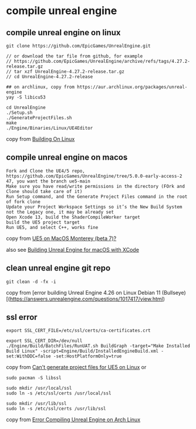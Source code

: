 # compile unreal engine

## compile unreal engine on linux
``` shell
git clone https://github.com/EpicGames/UnrealEngine.git

// or download the tar file from github, for example
// https://github.com/EpicGames/UnrealEngine/archive/refs/tags/4.27.2-release.tar.gz
// tar xzf UnrealEngine-4.27.2-release.tar.gz
// cd UnrealEngine-4.27.2-release

## on archlinux, copy from https://aur.archlinux.org/packages/unreal-engine
yay -S libicu53

cd UnrealEngine
./Setup.sh
./GenerateProjectFiles.sh
make
./Engine/Binaries/Linux/UE4Editor
```
copy from [Building On Linux](https://michaeljcole.github.io/wiki.unrealengine.com/Building_On_Linux/)


## compile unreal engine on macos

```
Fork and Clone the UE4/5 repo, https://github.com/EpicGames/UnrealEngine/tree/5.0.0-early-access-2 47, you want the branch ue5-main
Make sure you have read/write permissions in the directory (FOrk and Clone should take care of it)
Run Setup command, and the Generate Project Files command in the root of fork clone
Update your Project Workspace Settings so it’s the New Build System not the Legacy one, it may be already set
Open Xcode 13, build the ShaderCompileWorker target
build the UE5 project target
Run UE5, and select C++, works fine
```

copy from [UE5 on MacOS Monterey (beta 7)?](https://forums.unrealengine.com/t/ue5-on-macos-monterey-beta-7/252722)

also see [Building Unreal Engine for macOS with XCode](https://medium.com/@lukebrady105/building-unreal-engine-for-macos-with-xcode-bf7f807a65)

## clean unreal engine git repo

``` shell
git clean -d -fx -i
```
copy from [error building Unreal Engine 4.26 on Linux Debian 11 (Bullseye)[(https://answers.unrealengine.com/questions/1017417/view.html)

## ssl error
``` shell
export SSL_CERT_FILE=/etc/ssl/certs/ca-certificates.crt

export SSL_CERT_DIR=/dev/null
./Engine/Build/BatchFiles/RunUAT.sh BuildGraph -target="Make Installed Build Linux" -script=Engine/Build/InstalledEngineBuild.xml -set:WithDDC=false -set:HostPlatformOnly=true
```
copy from [Can't generate project files for UE5 on Linux](https://stackoverflow.com/questions/72539119/cant-generate-project-files-for-ue5-on-linux)
or

``` shell
sudo pacman -S libssl

sudo mkdir /usr/local/ssl
sudo ln -s /etc/ssl/certs /usr/local/ssl

sudo mkdir /usr/lib/ssl
sudo ln -s /etc/ssl/certs /usr/lib/ssl
```
copy from [Error Compiling Unreal Engine on Arch Linux](https://forums.unrealengine.com/t/error-compiling-unreal-engine-on-arch-linux/549637)
